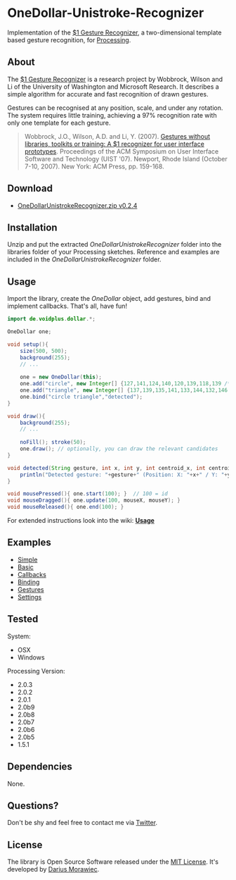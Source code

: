 # OneDollar-Unistroke-Recognizer

Implementation of the [$1 Gesture Recognizer](http://depts.washington.edu/aimgroup/proj/dollar/), a two-dimensional template based gesture recognition, for [Processing](http://processing.org/).


## About

The [$1 Gesture Recognizer](http://depts.washington.edu/aimgroup/proj/dollar/) is a research project by Wobbrock, Wilson and Li of the University of Washington and Microsoft Research. It describes a simple algorithm for accurate and fast recognition of drawn gestures.

Gestures can be recognised at any position, scale, and under any rotation. The system requires little training, achieving a 97% recognition rate with only one template for each gesture.

> Wobbrock, J.O., Wilson, A.D. and Li, Y. (2007). [Gestures without libraries, toolkits or training: A $1 recognizer for user interface prototypes](http://faculty.washington.edu/wobbrock/pubs/uist-07.1.pdf). Proceedings of the ACM Symposium on User Interface Software and Technology (UIST '07). Newport, Rhode Island (October 7-10, 2007). New York: ACM Press, pp. 159-168.


## Download

* [OneDollarUnistrokeRecognizer.zip v0.2.4](https://raw.github.com/voidplus/onedollar-unistroke-recognizer/master/download/OneDollarUnistrokeRecognizer.zip)


## Installation

Unzip and put the extracted *OneDollarUnistrokeRecognizer* folder into the libraries folder of your Processing sketches. Reference and examples are included in the *OneDollarUnistrokeRecognizer* folder.


## Usage


Import the library, create the *OneDollar* object, add gestures, bind and implement callbacks. That's all, have fun!

```java
import de.voidplus.dollar.*;

OneDollar one;

void setup(){
    size(500, 500);
    background(255);
    // ...
    
    one = new OneDollar(this);
    one.add("circle", new Integer[] {127,141,124,140,120,139,118,139 /* ... */ });
    one.add("triangle", new Integer[] {137,139,135,141,133,144,132,146 /* ... */ });
    one.bind("circle triangle","detected");
}

void draw(){
    background(255);
    // ...
    
    noFill(); stroke(50);
	one.draw(); // optionally, you can draw the relevant candidates
}

void detected(String gesture, int x, int y, int centroid_x, int centroid_y){
	println("Detected gesture: "+gesture+" (Position: X: "+x+" / Y: "+y+", Centroid: X: "+centroid_x+" / Y: "+centroid_y+")");
}

void mousePressed(){ one.start(100); }  // 100 = id
void mouseDragged(){ one.update(100, mouseX, mouseY); }
void mouseReleased(){ one.end(100); }
```

For extended instructions look into the wiki: [**Usage**](https://github.com/voidplus/onedollar-unistroke-recognizer/wiki/Usage)


## Examples

* [Simple](https://github.com/voidplus/onedollar-unistroke-recognizer/blob/master/examples/e0_simple/e0_simple.pde)
* [Basic](https://github.com/voidplus/onedollar-unistroke-recognizer/blob/master/examples/e1_basic/e1_basic.pde)
* [Callbacks](https://github.com/voidplus/onedollar-unistroke-recognizer/blob/master/examples/e2_several_callbacks/e2_several_callbacks.pde)
* [Binding](https://github.com/voidplus/onedollar-unistroke-recognizer/blob/master/examples/e3_local_binding/e3_local_binding.pde)
* [Gestures](https://github.com/voidplus/onedollar-unistroke-recognizer/blob/master/examples/e4_more_gestures/e4_more_gestures.pde)
* [Settings](https://github.com/voidplus/onedollar-unistroke-recognizer/blob/master/examples/e5_settings/e5_settings.pde)

<!--

With dependencies:

* [LeapMotion](https://github.com/voidplus/onedollar-unistroke-recognizer/blob/master/examples/e6_leapmotion/e6_leapmotion.pde) with [https://github.com/voidplus/leap-motion-processing](https://github.com/voidplus/leap-motion-processing)

-->

## Tested

System:

* OSX
* Windows

Processing Version:

* 2.0.3
* 2.0.2
* 2.0.1
* 2.0b9
* 2.0b8
* 2.0b7
* 2.0b6
* 2.0b5
* 1.5.1




## Dependencies

None.


## Questions?

Don't be shy and feel free to contact me via [Twitter](http://twitter.voidplus.de).


## License

The library is Open Source Software released under the [MIT License](https://raw.github.com/voidplus/onedollar-unistroke-recognizer/master/MIT-LICENSE.txt). It's developed by [Darius Morawiec](http://voidplus.de).